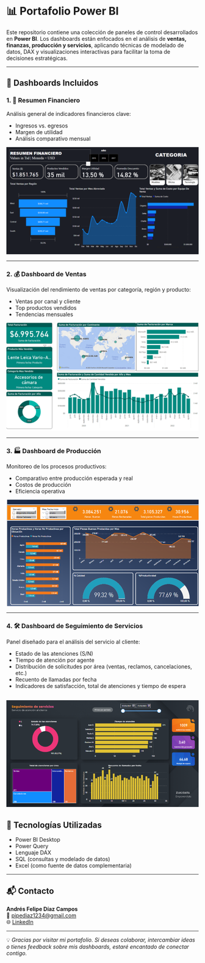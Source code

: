 # 📊 Portafolio Power BI

Este repositorio contiene una colección de paneles de control desarrollados en **Power BI**. Los dashboards están enfocados en el análisis de **ventas, finanzas, producción y servicios**, aplicando técnicas de modelado de datos, DAX y visualizaciones interactivas para facilitar la toma de decisiones estratégicas.

---

## 📁 Dashboards Incluidos

### 1. 🧾 Resumen Financiero
Análisis general de indicadores financieros clave:
- Ingresos vs. egresos
- Margen de utilidad
- Análisis comparativo mensual

![Resumen Financiero](dashboard_Resumen_financiero.png)

---

### 2. 💰 Dashboard de Ventas
Visualización del rendimiento de ventas por categoría, región y producto:
- Ventas por canal y cliente
- Top productos vendidos
- Tendencias mensuales

![Dashboard de Ventas](dashboard_Ventas.png)

---

### 3. 🏭 Dashboard de Producción
Monitoreo de los procesos productivos:
- Comparativo entre producción esperada y real
- Costos de producción
- Eficiencia operativa

![Dashboard de Producción](dashboard_Produccion.png)

---

### 4. 🛠️ Dashboard de Seguimiento de Servicios
Panel diseñado para el análisis del servicio al cliente:
- Estado de las atenciones (S/N)
- Tiempo de atención por agente
- Distribución de solicitudes por área (ventas, reclamos, cancelaciones, etc.)
- Recuento de llamadas por fecha
- Indicadores de satisfacción, total de atenciones y tiempo de espera

![Dashboard de Seguimiento de Servicios](dashboard_Servicios.png)
---

## 🧠 Tecnologías Utilizadas

- Power BI Desktop  
- Power Query  
- Lenguaje DAX  
- SQL (consultas y modelado de datos)  
- Excel (como fuente de datos complementaria)  

---

## 📬 Contacto

**Andrés Felipe Díaz Campos**  
📧 pipediaz1234@gmail.com  
🌐 [LinkedIn](https://www.linkedin.com/in/andres-felipe-diaz-campos-398245207/)

---

💡 *Gracias por visitar mi portafolio. Si deseas colaborar, intercambiar ideas o tienes feedback sobre mis dashboards, estaré encantado de conectar contigo.*
